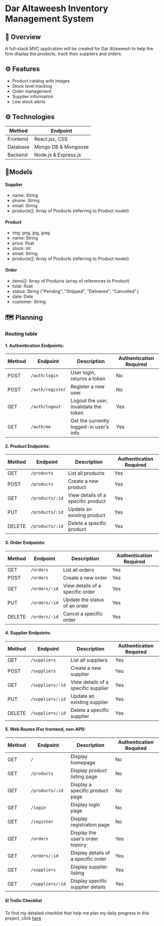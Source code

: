 # Dar Altaweesh Inventory Management System

## 📜 Overview

A full-stack MVC application will be created for Dar Altaweesh to help the firm display the products, track their suppliers and orders.

## ⚙️ Features

- Product catalog with images
- Stock level tracking
- Order management
- Supplier information
- Low stock alerts

## ⚙️ Technologies

| Method    | Endpoint               | 
|-----------|------------------------|
| Frontend  | React.jsx, CSS         | 
| Database  | Mongo DB & Mongoose    | 
| Backend   | Node.js & Express.js   | 

## 🔌Models

#### Supplier

- name: String
- phone: String
- email: String
- products[]: Array of Products (referring to Product model)

#### Product

- img: png, jpg, jpeg
- name: String
- price: float
- stock: int
- email: String
- products[]: Array of Products (referring to Product model)

#### Order

- items[]: Array of Products (array of references to Product)
- total: float
- status: String ("Pending", "Shipped", "Delivered", "Cancelled".)
- date: Date
- customer: String

## 🗺️ Planning

### Routing table

#### 1. Authentication Endpoints:

| Method | Endpoint               | Description                              | Authentication Required |
|--------|------------------------|------------------------------------------|-------------------------|
| POST   | `/auth/login`          | User login, returns a token              | No                      |
| POST   | `/auth/register`       | Register a new user                      | No                      |
| GET    | `/auth/logout`         | Logout the user, invalidate the token    | Yes                     |
| GET    | `/auth/me`             | Get the currently logged-in user’s info  | Yes                     |


#### 2. Product Endpoints:

| Method | Endpoint               | Description                              | Authentication Required |
|--------|------------------------|------------------------------------------|-------------------------|
| GET    | `/products`            | List all products                        | Yes                     |
| POST   | `/products`            | Create a new product                     | Yes                     |
| GET    | `/products/:id`        | View details of a specific product       | Yes                     |
| PUT    | `/products/:id`        | Update an existing product               | Yes                     |
| DELETE | `/products/:id`        | Delete a specific product                | Yes                     |


#### 3. Order Endpoints:

| Method | Endpoint              | Description                               | Authentication Required |
|--------|-----------------------|-------------------------------------------|-------------------------|
| GET    | `/orders`             | List all orders                           | Yes                     |
| POST   | `/orders`             | Create a new order                        | Yes                     |
| GET    | `/orders/:id`         | View details of a specific order          | Yes                     |
| PUT    | `/orders/:id`         | Update the status of an order             | Yes                     |
| DELETE | `/orders/:id`         | Cancel a specific order                   | Yes                     |


#### 4. Supplier Endpoints:

| Method | Endpoint              | Description                               | Authentication Required |
|--------|-----------------------|-------------------------------------------|-------------------------|
| GET    | `/suppliers`          | List all suppliers                        | Yes                     |
| POST   | `/suppliers`          | Create a new supplier                     | Yes                     |
| GET    | `/suppliers/:id`      | View details of a specific supplier       | Yes                     |
| PUT    | `/suppliers/:id`      | Update an existing supplier               | Yes                     |
| DELETE | `/suppliers/:id`      | Delete a specific supplier                | Yes                     |


#### 5. Web Routes (For frontend, non-API):

| Method | Endpoint              | Description                               | Authentication Required |
|--------|-----------------------|-------------------------------------------|-------------------------|
| GET    | `/`                   | Display homepage                          | No                      |
| GET    | `/products`           | Display product listing page              | No                      |
| GET    | `/products/:id`       | Display a specific product page           | No                      |
| GET    | `/login`              | Display login page                        | No                      |
| GET    | `/register`           | Display registration page                 | No                      |
| GET    | `/orders`             | Display the user’s order history          | Yes                     |
| GET    | `/orders/:id`         | Display details of a specific order       | Yes                     |
| GET    | `/suppliers`          | Display supplier listing                  | Yes                     |
| GET    | `/suppliers/:id`      | Display specific supplier details         | Yes                     |

#### ☑️ Trello Checklist

To find my detailed checklist that help me plan my daily progress in this project, click [here](https://trello.com/b/a2DOcAiJ/project-2-inventory-system-planner)
